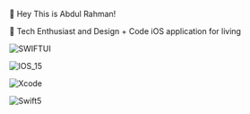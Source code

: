 👋   Hey This is Abdul Rahman!

👀   Tech Enthusiast and Design + Code iOS application for living

![SWIFTUI](https://user-images.githubusercontent.com/85195589/127753576-8c1d43bc-cb90-4c7f-9eed-784b154eb37d.png)


![IOS_15](https://user-images.githubusercontent.com/85195589/127753598-3fd8a41a-504b-4344-97c3-3ac4a6d44186.png)


![Xcode](https://user-images.githubusercontent.com/85195589/127753615-d5a93364-9250-4e73-a79a-005e916da55d.png)


![Swift5](https://user-images.githubusercontent.com/85195589/127753686-49a23442-0fe7-427f-b70e-de4eded5fc2f.png)
